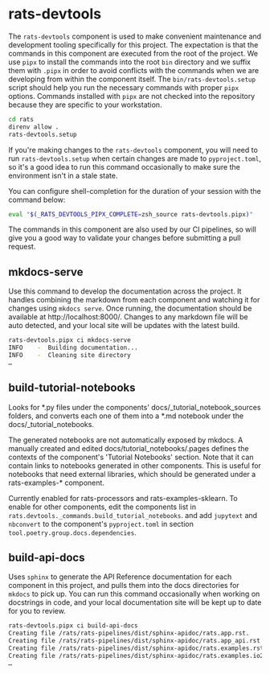 # rats-devtools

The `rats-devtools` component is used to make convenient maintenance and development tooling
specifically for this project. The expectation is that the commands in this component are executed
from the root of the project. We use `pipx` to install the commands into the root `bin` directory
and we suffix them with `.pipx` in order to avoid conflicts with the commands when we are
developing from within the component itself. The `bin/rats-devtools.setup` script should help you
run the necessary commands with proper `pipx` options. Commands installed with `pipx` are not
checked into the repository because they are specific to your workstation.

```bash
cd rats
direnv allow .
rats-devtools.setup
```

If you're making changes to the `rats-devtools` component, you will need to run
`rats-devtools.setup` when certain changes are made to `pyproject.toml`, so it's a good idea to run
this command occasionally to make sure the environment isn't in a stale state.

You can configure shell-completion for the duration of your session with the command below:

``` bash
eval "$(_RATS_DEVTOOLS_PIPX_COMPLETE=zsh_source rats-devtools.pipx)"
```

The commands in this component are also used by our CI pipelines, so will give you a good way
to validate your changes before submitting a pull request.

## mkdocs-serve

Use this command to develop the documentation across the project. It handles combining the markdown
from each component and watching it for changes using `mkdocs serve`. Once running, the
documentation should be available at http://localhost:8000/. Changes to any markdown file will be
auto detected, and your local site will be updates with the latest build.

```bash
rats-devtools.pipx ci mkdocs-serve
INFO    -  Building documentation...
INFO    -  Cleaning site directory
…
```

## build-tutorial-notebooks

Looks for *.py files under the components' docs/_tutorial_notebook_sources folders, and converts
each one of them into a *.md notebook under the docs/_tutorial_notebooks.

The generated notebooks are not automatically exposed by mkdocs.  A manually created and edited
docs/tutorial_notebooks/.pages defines the contexts of the component's 'Tutorial Notebooks'
section.  Note that it can contain links to notebooks generated in other components.  This is
useful for notebooks that need external libraries, which should be generated under a
rats-examples-* component.

Currently enabled for rats-processors and rats-examples-sklearn.  To enable for other components,
edit the components list in `rats.devtools._commands.build_tutorial_notebooks`. and add `jupytext`
and `nbconvert` to the component's `pyproject.toml` in section
`tool.poetry.group.docs.dependencies`.

## build-api-docs

Uses `sphinx` to generate the API Reference documentation for each component in this project,
and pulls them into the docs directories for `mkdocs` to pick up. You can run this command
occasionally when working on docstrings in code, and your local documentation site will be
kept up to date for you to review.

```bash
rats-devtools.pipx ci build-api-docs
Creating file /rats/rats-pipelines/dist/sphinx-apidoc/rats.app.rst.
Creating file /rats/rats-pipelines/dist/sphinx-apidoc/rats.app_api.rst.
Creating file /rats/rats-pipelines/dist/sphinx-apidoc/rats.examples.rst.
Creating file /rats/rats-pipelines/dist/sphinx-apidoc/rats.examples.io2.rst.
…
```
